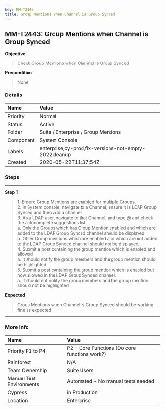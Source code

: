 ```yaml
---
key: MM-T2443
title: Group Mentions when Channel is Group Synced
---
```


## MM-T2443: Group Mentions when Channel is Group Synced

**Objective**

> <article>Check Group Mentions when Channel is Group Synced</article>

**Precondition**

> <article>None</article>

### Details

| Name      | Value                                                 |
| :-------- | :---------------------------------------------------- |
| Priority  | Normal                                                |
| Status    | Active                                                |
| Folder    | Suite / Enterprise / Group Mentions                   |
| Component | System Console                                        |
| Labels    | enterprise,cy-prod,fix-versions-not-empty-2022cleanup |
| Created   | 2020-05-22T11:37:54Z                                  |

### Steps

<hr/>

**Step 1**

> <article>1. Ensure Group Mentions are enabled for multiple Groups.<br />    2. In System console, navigate to a Channel, ensure it is LDAP Group Synced and then add a channel. <br />    3. As a LDAP user, navigate to that Channel, and type @ and check the autocomplete suggestions list. <br />        a. Only the Groups which has Group Mention enabled and which are added to the LDAP Group Synced channel should be displayed. <br />        b. Other Group mentions which are enabled and which are not added to the LDAP Group Synced channel should not be displayed. <br />    4. Submit a post containing the group mention which is enabled and allowed<br />        a. It should notify the group members and the group mention should be highlighted<br />    5. Submit a post containing the group mention which is enabled but now allowed in the LDAP Group Synced channel. <br />        a. It should not notify the group members and the group mention should not be highlighted</article>

**Expected**

> <article>Group Mentions when Channel is Group Synced should be working fine as expected</article>

<hr/>

### More Info

| Name                     | Value                                         |
| :----------------------- | :-------------------------------------------- |
| Priority P1 to P4        | P2 - Core Functions (Do core functions work?) |
| Rainforest               | N/A                                           |
| Team Ownership           | Suite Users                                   |
| Manual Test Environments | Automated - No manual tests needed            |
| Cypress                  | in Production                                 |
| Location                 | Enterprise                                    |
